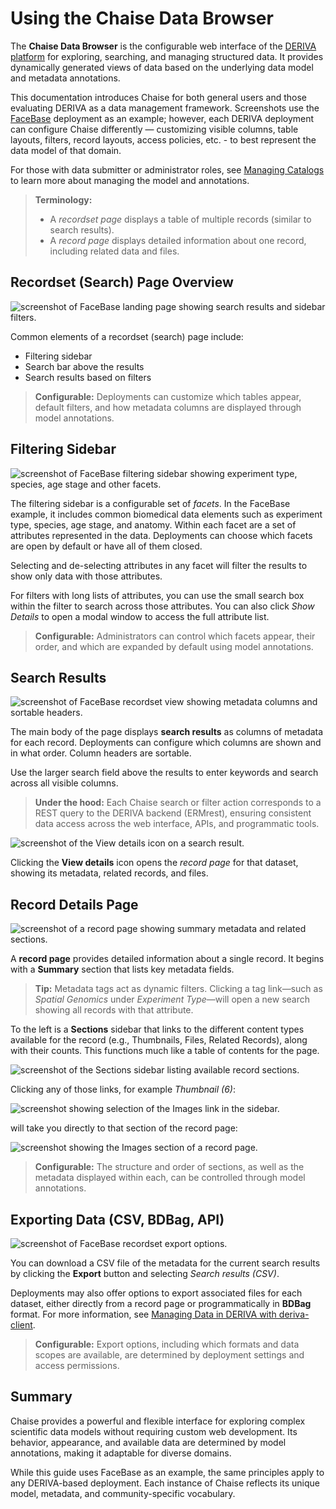 # Using the Chaise Data Browser

The **Chaise Data Browser** is the configurable web interface of the [DERIVA platform](https://derivacloud.org) for exploring, searching, and managing structured data. It provides dynamically generated views of data based on the underlying data model and metadata annotations.

This documentation introduces Chaise for both general users and those evaluating DERIVA as a data management framework. Screenshots use the [FaceBase](https://www.facebase.org) deployment as an example; however, each DERIVA deployment can configure Chaise differently — customizing visible columns, table layouts, filters, record layouts, access policies, etc. - to best represent the data model of that domain.

For those with data submitter or administrator roles, see [Managing Catalogs](managing-catalogs.html) to learn more about managing the model and annotations.

> **Terminology:**
> - A *recordset page* displays a table of multiple records (similar to search results).
> - A *record page* displays detailed information about one record, including related data and files.

## Recordset (Search) Page Overview

![screenshot of FaceBase landing page showing search results and sidebar filters.](/images/chaise-search-example.png)

Common elements of a recordset (search) page include:

- Filtering sidebar
- Search bar above the results
- Search results based on filters

> **Configurable:** Deployments can customize which tables appear, default filters, and how metadata columns are displayed through model annotations.

## Filtering Sidebar

![screenshot of FaceBase filtering sidebar showing experiment type, species, age stage and other facets.](/images/chaise-filter-sidebar-example.png)

The filtering sidebar is a configurable set of *facets*. In the FaceBase example, it includes common biomedical data elements such as experiment type, species, age stage, and anatomy. Within each facet are a set of attributes represented in the data. Deployments can choose which facets are open by default or have all of them closed.

Selecting and de-selecting attributes in any facet will filter the results to show only data with those attributes.

For filters with long lists of attributes, you can use the small search box within the filter to search across those attributes. You can also click *Show Details* to open a modal window to access the full attribute list.

> **Configurable:** Administrators can control which facets appear, their order, and which are expanded by default using model annotations.

## Search Results

![screenshot of FaceBase recordset view showing metadata columns and sortable headers.](/images/chaise-recordset-example.png)

The main body of the page displays **search results** as columns of metadata for each record. Deployments can configure which columns are shown and in what order. Column headers are sortable.

Use the larger search field above the results to enter keywords and search across all visible columns.

> **Under the hood:** Each Chaise search or filter action corresponds to a REST query to the DERIVA backend (ERMrest), ensuring consistent data access across the web interface, APIs, and programmatic tools.

![screenshot of the View details icon on a search result.](/images/chaise-view-example.png)

Clicking the **View details** icon opens the *record page* for that dataset, showing its metadata, related records, and files.

## Record Details Page

![screenshot of a record page showing summary metadata and related sections.](/images/chaise-record-example.png)

A **record page** provides detailed information about a single record. It begins with a **Summary** section that lists key metadata fields.

> **Tip:** Metadata tags act as dynamic filters. Clicking a tag link—such as *Spatial Genomics* under *Experiment Type*—will open a new search showing all records with that attribute.

To the left is a **Sections** sidebar that links to the different content types available for the record (e.g., Thumbnails, Files, Related Records), along with their counts. This functions much like a table of contents for the page.

![screenshot of the Sections sidebar listing available record sections.](/images/chaise-record-sections-sidebar-example.png)

Clicking any of those links, for example *Thumbnail (6)*:

![screenshot showing selection of the Images link in the sidebar.](/images/chaise-record-sections-sidebar-select.png)

will take you directly to that section of the record page:

![screenshot showing the Images section of a record page.](/images/chaise-record-sections-sidebar-thumbnail.png)

> **Configurable:** The structure and order of sections, as well as the metadata displayed within each, can be controlled through model annotations.

## Exporting Data (CSV, BDBag, API)

![screenshot of FaceBase recordset export options.](/images/chaise-recordset-export-example.png)

You can download a CSV file of the metadata for the current search results by clicking the **Export** button and selecting *Search results (CSV)*.

Deployments may also offer options to export associated files for each dataset, either directly from a record page or programmatically in **BDBag** format. For more information, see [Managing Data in DERIVA with deriva-client](managing-data.html).

> **Configurable:** Export options, including which formats and data scopes are available, are determined by deployment settings and access permissions.

## Summary

Chaise provides a powerful and flexible interface for exploring complex scientific data models without requiring custom web development. Its behavior, appearance, and available data are determined by model annotations, making it adaptable for diverse domains.

While this guide uses FaceBase as an example, the same principles apply to any DERIVA-based deployment. Each instance of Chaise reflects its unique model, metadata, and community-specific vocabulary.
